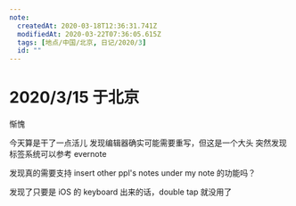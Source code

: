 ```yaml
---
note:
  createdAt: 2020-03-18T12:36:31.741Z
  modifiedAt: 2020-03-22T07:36:05.615Z
  tags: [地点/中国/北京, 日记/2020/3]
  id: ""
---
```


# 2020/3/15 于北京

<!-- @timer "date":"Sun Mar 15 2020 11:50:01 GMT+0800 (CST) -->

惭愧

<!-- @timer "date":"Sun Mar 15 2020 23:03:17 GMT+0800 (CST)","duration":"about 11 hours -->

今天算是干了一点活儿
发现编辑器确实可能需要重写，但这是一个大头
突然发现标签系统可以参考 evernote

<!-- @timer "date":"Sun Mar 15 2020 23:46:53 GMT+0800 (CST)","duration":"44 minutes -->

发现真的需要支持 insert other ppl's notes under my note 的功能吗？

<!-- @timer "date":"Sun Mar 15 2020 23:51:37 GMT+0800 (CST)","duration":"5 minutes -->

发现了只要是 iOS 的 keyboard 出来的话，double tap 就没用了
